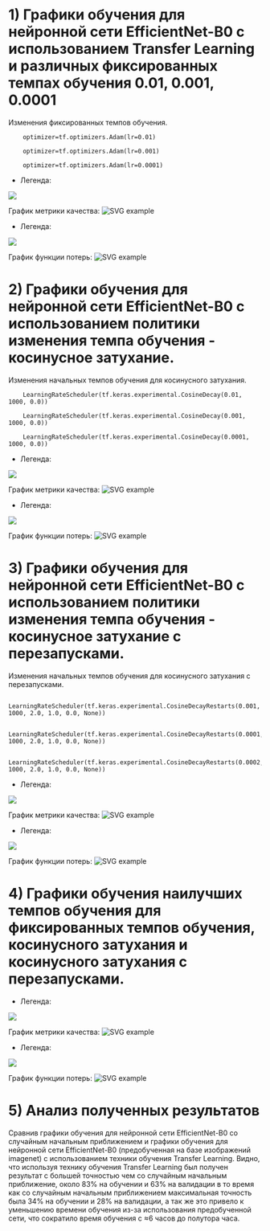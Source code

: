 # 1) Графики обучения для нейронной сети EfficientNet-B0 с использованием Transfer Learning и различных фиксированных темпах обучения 0.01, 0.001, 0.0001
 Изменения фиксированных темпов обучения.
```
    optimizer=tf.optimizers.Adam(lr=0.01)
```
```
    optimizer=tf.optimizers.Adam(lr=0.001)
```
```
    optimizer=tf.optimizers.Adam(lr=0.0001)
```
  - Легенда:

   ![](./Images/Lr_Accur.png)
  
   График метрики качества:
   ![SVG example](./Images/epoch_categorical_accuracy_1.svg)

  - Легенда:

   ![](./Images/Lr_Loss.png)

  График функции потерь:
   ![SVG example](./Images/epoch_loss_1.svg)

# 2) Графики обучения для нейронной сети EfficientNet-B0 с использованием политики изменения темпа обучения - косинусное затухание.
 Изменения начальных темпов обучения для косинусного затухания.
```
    LearningRateScheduler(tf.keras.experimental.CosineDecay(0.01, 1000, 0.0))
```
```
    LearningRateScheduler(tf.keras.experimental.CosineDecay(0.001, 1000, 0.0))
```
```
    LearningRateScheduler(tf.keras.experimental.CosineDecay(0.0001, 1000, 0.0))
```
  - Легенда:

   ![](./Images/CD_Accur.png)
  
   График метрики качества:
   ![SVG example](./Images/epoch_categorical_accuracy_2.svg)
   
   - Легенда:

   ![](./Images/CD_Loss.png)

  График функции потерь:
   ![SVG example](./Images/epoch_loss_2.svg)

# 3) Графики обучения для нейронной сети EfficientNet-B0 с использованием политики изменения темпа обучения - косинусное затухание с перезапусками.
 Изменения начальных темпов обучения для косинусного затухания с перезапусками.
```
    LearningRateScheduler(tf.keras.experimental.CosineDecayRestarts(0.001, 1000, 2.0, 1.0, 0.0, None))
```
```
    LearningRateScheduler(tf.keras.experimental.CosineDecayRestarts(0.0001, 1000, 2.0, 1.0, 0.0, None))
```
```
    LearningRateScheduler(tf.keras.experimental.CosineDecayRestarts(0.0002, 1000, 2.0, 1.0, 0.0, None))
```
  - Легенда:

   ![](./Images/CDR_Accur.png)
  
   График метрики качества:
   ![SVG example](./Images/epoch_categorical_accuracy_3.svg)
   
   - Легенда:

   ![](./Images/CDR_Loss.png)

  График функции потерь:
   ![SVG example](./Images/epoch_loss_3.svg)
   
   # 4) Графики обучения наилучших темпов обучения для фиксированных темпов обучения, косинусного затухания и косинусного затухания с перезапусками.
  - Легенда:

   ![](./Images/LrCdCdR_Accur.png )
  
   График метрики качества:
   ![SVG example](./Images/epoch_categorical_accuracy_4.svg)
   
   - Легенда:

   ![](./Images/LrCdCdR_Loss.png)

  График функции потерь:
   ![SVG example](./Images/epoch_loss_4.svg)
   
# 5) Анализ полученных результатов

   Сравнив графики обучения для нейронной сети EfficientNet-B0 со случайным начальным приближением и графики обучения для нейронной сети EfficientNet-B0 (предобученная на базе изображений imagenet) с использованием техники обучения Transfer Learning. Видно, что используя технику обучения Transfer Learning был получен результат с большей точностью чем со случайным начальным приближение, около 83% на обучении и 63% на валидации в то время как со случайным начальным приближением максимальная точность была 34% на обучении и 28% на валидации, а так же это привело к уменьшению времени обучения из-за использования предобученной сети, что сократило время обучения с ≈6 часов до полутора часа.
